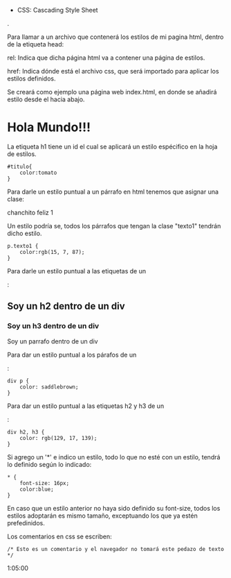 * CSS: Cascading Style Sheet

.

Para llamar a un archivo que contenerá los estilos de mi pagina html, dentro de la etiqueta head:


<link rel="stylesheet" href="css/styles.css" />

rel: Indica que dicha página html va a contener una página de estilos.

href: Indica dónde está el archivo css, que será importado para aplicar los estilos definidos.

Se creará como ejemplo una página web index.html, en donde se añadirá estilo desde el <body> hacia abajo.

<h1 id="titulo">Hola Mundo!!!</h1>

La etiqueta h1 tiene un id el cual se aplicará un estilo espécifico en la hoja de estilos.

    #titulo{
        color:tomato
    }

Para darle un estilo puntual a un párrafo en html tenemos que asignar una clase:

<p class="texto1">chanchito feliz 1</p>

Un estilo podría se, todos los párrafos que tengan la clase "texto1" tendrán dicho estilo.

    p.texto1 {
        color:rgb(15, 7, 87);
    }

Para darle un estilo puntual a las etiquetas de un <div>:

<div>
    <h2>Soy un h2 dentro de un div</h2>
    <h3>Soy un h3 dentro de un div</h3>
    <p>Soy un parrafo dentro de un div</p>
</div>

Para dar un estilo puntual a los párafos de un <div>:

    div p {
        color: saddlebrown;
    }

Para dar un estilo puntual a las etiquetas h2 y h3 de un <div>:

    div h2, h3 {
        color: rgb(129, 17, 139);
    }

Si agrego un '*' e indico un estilo, todo lo que no esté con un estilo, tendrá lo definido según lo indicado:

    * {
        font-size: 16px;
        color:blue;
    }
En caso que un estilo anterior no haya sido definido su font-size, todos los estilos adoptarán es mismo tamaño, exceptuando los que ya estén prefedinidos.

Los comentarios en css se escriben:

    /* Esto es un comentario y el navegador no tomará este pedazo de texto */

1:05:00

